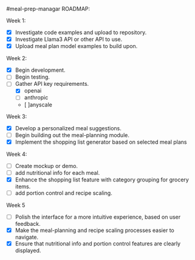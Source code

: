 #meal-prep-managar ROADMAP:

Week 1:
- [x] Investigate code examples and upload to repository.
- [x] Investigate Llama3 API or other API to use.
- [x] Upload meal plan model examples to build upon.

Week 2:
- [x] Begin development.
- [ ] Begin testing.
- [ ] Gather API key requirements.
    - [x] openai
    - [ ] anthropic
    - [ ]anyscale
      
Week 3:
- [x] Develop a personalized meal suggestions.
- [ ] Begin building out the meal-planning module.
- [x] Implement the shopping list generator based on selected meal plans

Week 4:
- [ ] Create mockup or demo.
- [ ] add nutritional info for each meal.
- [x] Enhance the shopping list feature with category grouping for grocery items.
- [ ] add portion control and recipe scaling.

Week 5
- [ ] Polish the interface for a more intuitive experience, based on user feedback.
- [x] Make the meal-planning and recipe scaling processes easier to navigate.
- [x] Ensure that nutritional info and portion control features are clearly displayed.
